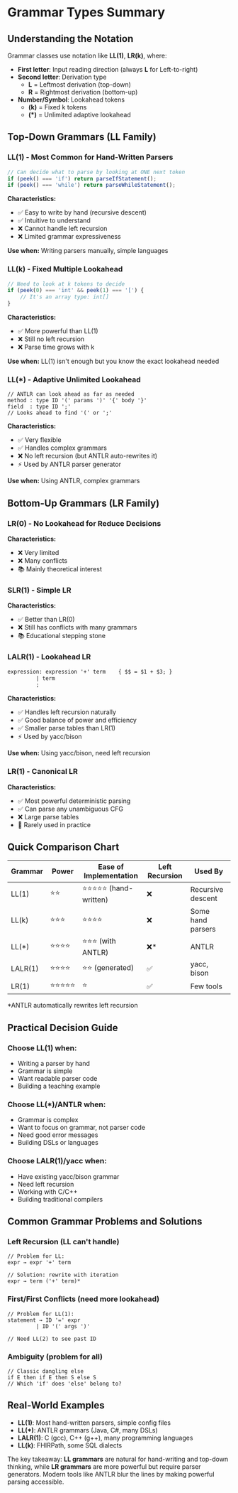 # Grammar Types Summary

## Understanding the Notation

Grammar classes use notation like **LL(1)**, **LR(k)**, where:
- **First letter**: Input reading direction (always **L** for Left-to-right)
- **Second letter**: Derivation type
  - **L** = Leftmost derivation (top-down)
  - **R** = Rightmost derivation (bottom-up)
- **Number/Symbol**: Lookahead tokens
  - **(k)** = Fixed k tokens
  - **(*)** = Unlimited adaptive lookahead

## Top-Down Grammars (LL Family)

### LL(1) - Most Common for Hand-Written Parsers
```javascript
// Can decide what to parse by looking at ONE next token
if (peek() === 'if') return parseIfStatement();
if (peek() === 'while') return parseWhileStatement();
```

**Characteristics:**
- ✅ Easy to write by hand (recursive descent)
- ✅ Intuitive to understand
- ❌ Cannot handle left recursion
- ❌ Limited grammar expressiveness

**Use when:** Writing parsers manually, simple languages

### LL(k) - Fixed Multiple Lookahead
```javascript
// Need to look at k tokens to decide
if (peek(0) === 'int' && peek(1) === '[') {
    // It's an array type: int[]
}
```

**Characteristics:**
- ✅ More powerful than LL(1)
- ❌ Still no left recursion
- ❌ Parse time grows with k

**Use when:** LL(1) isn't enough but you know the exact lookahead needed

### LL(*) - Adaptive Unlimited Lookahead
```antlr
// ANTLR can look ahead as far as needed
method : type ID '(' params ')' '{' body '}'
field  : type ID ';'
// Looks ahead to find '(' or ';'
```

**Characteristics:**
- ✅ Very flexible
- ✅ Handles complex grammars
- ❌ No left recursion (but ANTLR auto-rewrites it)
- ⚡ Used by ANTLR parser generator

**Use when:** Using ANTLR, complex grammars

## Bottom-Up Grammars (LR Family)

### LR(0) - No Lookahead for Reduce Decisions
**Characteristics:**
- ❌ Very limited
- ❌ Many conflicts
- 📚 Mainly theoretical interest

### SLR(1) - Simple LR
**Characteristics:**
- ✅ Better than LR(0)
- ❌ Still has conflicts with many grammars
- 📚 Educational stepping stone

### LALR(1) - Lookahead LR
```yacc
expression: expression '+' term    { $$ = $1 + $3; }
         | term                   
         ;
```

**Characteristics:**
- ✅ Handles left recursion naturally
- ✅ Good balance of power and efficiency
- ✅ Smaller parse tables than LR(1)
- ⚡ Used by yacc/bison

**Use when:** Using yacc/bison, need left recursion

### LR(1) - Canonical LR
**Characteristics:**
- ✅ Most powerful deterministic parsing
- ✅ Can parse any unambiguous CFG
- ❌ Large parse tables
- 🔧 Rarely used in practice

## Quick Comparison Chart

| Grammar | Power | Ease of Implementation | Left Recursion | Used By |
|---------|-------|----------------------|----------------|---------|
| LL(1)   | ⭐⭐    | ⭐⭐⭐⭐⭐ (hand-written) | ❌ | Recursive descent |
| LL(k)   | ⭐⭐⭐   | ⭐⭐⭐⭐ | ❌ | Some hand parsers |
| LL(*)   | ⭐⭐⭐⭐  | ⭐⭐⭐ (with ANTLR) | ❌* | ANTLR |
| LALR(1) | ⭐⭐⭐⭐  | ⭐⭐ (generated) | ✅ | yacc, bison |
| LR(1)   | ⭐⭐⭐⭐⭐ | ⭐ | ✅ | Few tools |

*ANTLR automatically rewrites left recursion

## Practical Decision Guide

### Choose LL(1) when:
- Writing a parser by hand
- Grammar is simple
- Want readable parser code
- Building a teaching example

### Choose LL(*)/ANTLR when:
- Grammar is complex
- Want to focus on grammar, not parser code
- Need good error messages
- Building DSLs or languages

### Choose LALR(1)/yacc when:
- Have existing yacc/bison grammar
- Need left recursion
- Working with C/C++
- Building traditional compilers

## Common Grammar Problems and Solutions

### Left Recursion (LL can't handle)
```
// Problem for LL:
expr → expr '+' term

// Solution: rewrite with iteration
expr → term ('+' term)*
```

### First/First Conflicts (need more lookahead)
```
// Problem for LL(1):
statement → ID '=' expr
         | ID '(' args ')'

// Need LL(2) to see past ID
```

### Ambiguity (problem for all)
```
// Classic dangling else
if E then if E then S else S
// Which 'if' does 'else' belong to?
```

## Real-World Examples

- **LL(1)**: Most hand-written parsers, simple config files
- **LL(*)**: ANTLR grammars (Java, C#, many DSLs)
- **LALR(1)**: C (gcc), C++ (g++), many programming languages
- **LL(k)**: FHIRPath, some SQL dialects

The key takeaway: **LL grammars** are natural for hand-writing and top-down thinking, while **LR grammars** are more powerful but require parser generators. Modern tools like ANTLR blur the lines by making powerful parsing accessible.